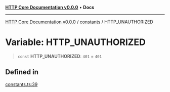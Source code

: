 [**HTTP Core Documentation v0.0.0**](../../README.md) • **Docs**

***

[HTTP Core Documentation v0.0.0](../../modules.md) / [constants](../README.md) / HTTP\_UNAUTHORIZED

# Variable: HTTP\_UNAUTHORIZED

> `const` **HTTP\_UNAUTHORIZED**: `401` = `401`

## Defined in

[constants.ts:39](https://github.com/stonemjs/http-core/blob/3497087dac965583296f5092cd519a9aa0728373/src/constants.ts#L39)
